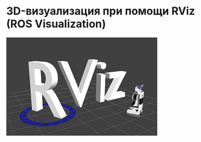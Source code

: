 # 3D-визуализация при помощи RViz (ROS Visualization)

![Image_1](https://github.com/Hedgehog0224/catkin_ws/blob/docs/Documentation/Images/Folder-3-10/003-10-1.png)